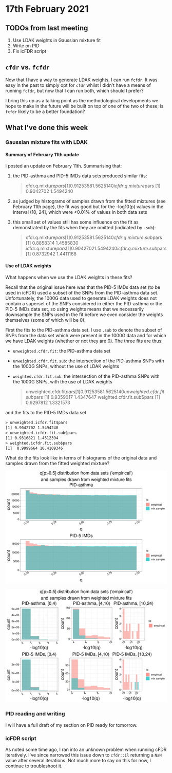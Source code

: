 # 17th February 2021

## TODOs from last meeting

1. Use LDAK weights in Gaussian mixture fit
2. Write on PID
3. Fix icFDR script

## `cfdr` vs. `fcfdr`

Now that I have a way to generate LDAK weights, I can run `fcfdr`. It was easy in the past to simply opt for `cfdr` whilst I didn't have a means of running `fcfdr`, but now that I can run both, which should I prefer?

I bring this up as a talking point as the methodological developments we hope to make in the future will be built on top of one of the two of these; is `fcfdr` likely to be a better foundation? 

## What I've done this week

### Gaussian mixture fits with LDAK

#### Summary of February 11th update

I posted an update on February 11th. Summarising that:

1. the PID-asthma and PID-5 IMDs data sets produced similar fits:

    > cfdr.q.mixture$pars
    [1] 0.9125358 1.5625140
    > icfdr.q.mixture$pars
    [1] 0.9042702 1.5494240

2. as judged by histograms of samples drawn from the fitted mixtures (see February 11th page), the fit was good but for the -log10(p) values in the interval (10, 24], which were <0.01% of values in both data sets
3. this small set of values still has some influence on the fit as demonstrated by the fits when they are omitted (indicated by `.sub`):

    > cfdr.q.mixture$pars
    [1] 0.9125358 1.5625140
    > cfdr.q.mixture.sub$pars
    [1] 0.8858314 1.4585830
    > icfdr.q.mixture$pars
    [1] 0.9042702 1.5494240
    > icfdr.q.mixture.sub$pars
    [1] 0.8732942 1.4411168
    
#### Use of LDAK weights

What happens when we use the LDAK weights in these fits? 

Recall that the original issue here was that the PID-5 IMDs data set (to be used in icFDR) used a subset of the SNPs from the PID-asthma data set. Unfortunately, the 1000G data used to generate LDAK weights does not contain a superset of the SNPs considered in either the PID-asthma or the PID-5 IMDs data set, so using weights means that we necessarily downsample the SNPs used in the fit before we even consider the weights themselves (some of which will be 0). 

First the fits to the PID-asthma data set. I use `.sub` to denote the subset of SNPs from the data set which were present in the 1000G data and for which we have LDAK weights (whether or not they are 0). The three fits are thus:

- `unweighted.cfdr.fit`: the PID-asthma data set
- `unweighted.cfdr.fit.sub`: the intersection of the PID-asthma SNPs with the 1000G SNPs, without the use of LDAK weights
- `weighted.cfdr.fit.sub`: the intersection of the PID-asthma SNPs with the 1000G SNPs, with the use of LDAK weights

    > unweighted.cfdr.fit$pars
    [1] 0.9125358 1.5625140
    > unweighted.cfdr.fit.sub$pars
    [1] 0.9359017 1.4347647
    > weighted.cfdr.fit.sub$pars
    [1] 0.9297812 1.3321573
    
and the fits to the PID-5 IMDs data set 
    
    > unweighted.icfdr.fit$pars
    [1] 0.9042702 1.5494240
    > unweighted.icfdr.fit.sub$pars
    [1] 0.9316821 1.4512394
    > weighted.icfdr.fit.sub$pars
    [1]  0.9999664 10.4109346
    
What do the fits look like in terms of histograms of the original data and samples drawn from the fitted weighted mixture?

![](/images/170221/qValueWeightedMixtureFitsHist.png)

![](/images/170221/qValueWeightedMixtureFitsHistLog.png)

### PID reading and writing

I will have a full draft of my section on PID ready for tomorrow.

### icFDR script 

As noted some time ago, I ran into an unknown problem when running cFDR iteratively. I've since narrowed this issue down to `cfdr::il` returning a `NaN` value after several iterations. Not much more to say on this for now, I continue to troubleshoot it.
